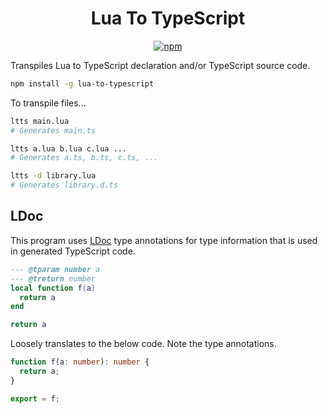 <div align="center">
  <h1>Lua To TypeScript</h1>
  <a href="https://www.npmjs.com/package/lua-to-typescript"><img alt="npm" src="https://img.shields.io/npm/v/lua-to-typescript.svg?style=for-the-badge" /></a>
</div>

Transpiles Lua to TypeScript declaration and/or TypeScript source code.

```sh
npm install -g lua-to-typescript
```

To transpile files...

```sh
ltts main.lua
# Generates main.ts

ltts a.lua b.lua c.lua ...
# Generates a.ts, b.ts, c.ts, ...

ltts -d library.lua
# Generates library.d.ts
```

## LDoc

This program uses [LDoc](https://stevedonovan.github.io/ldoc/) type annotations for type information that is used in generated TypeScript code.

```lua
--- @tparam number a
--- @treturn number
local function f(a)
  return a
end

return a
```

Loosely translates to the below code. Note the type annotations.

```ts
function f(a: number): number {
  return a;
}

export = f;
```
